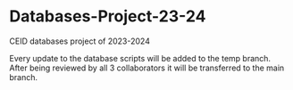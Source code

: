 # Databases-Project-23-24
CEID databases project of 2023-2024

Every update to the database scripts will be added to the temp branch. After being reviewed by all 3 collaborators it will be transferred to the main branch.
